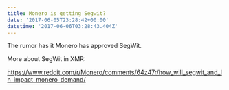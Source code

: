 ```yaml
---
title: Monero is getting Segwit?
date: '2017-06-05T23:28:42+00:00'
datetime: '2017-06-06T03:28:43.404Z'
---
```



The rumor has it Monero has approved SegWit.

More about SegWit in XMR:

https://www.reddit.com/r/Monero/comments/64z47r/how_will_segwit_and_ln_impact_monero_demand/

